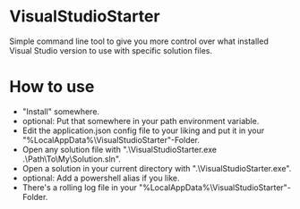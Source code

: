 ﻿# VisualStudioStarter
Simple command line tool to give you more control over what installed Visual Studio version to use with specific solution files.

# How to use
- "Install" somewhere.
- optional: Put that somewhere in your path environment variable.
- Edit the application.json config file to your liking and put it in your "%LocalAppData%\VisualStudioStarter"-Folder.
- Open any solution file with ".\VisualStudioStarter.exe .\Path\To\My\Solution.sln".
- Open a solution in your current directory with ".\VisualStudioStarter.exe".
- optional: Add a powershell alias if you like.
- There's a rolling log file in your "%LocalAppData%\VisualStudioStarter"-Folder.
